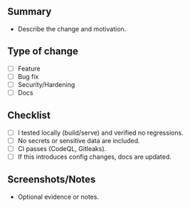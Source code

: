 ## Summary
- Describe the change and motivation.

## Type of change
- [ ] Feature
- [ ] Bug fix
- [ ] Security/Hardening
- [ ] Docs

## Checklist
- [ ] I tested locally (build/serve) and verified no regressions.
- [ ] No secrets or sensitive data are included.
- [ ] CI passes (CodeQL, Gitleaks).
- [ ] If this introduces config changes, docs are updated.

## Screenshots/Notes
- Optional evidence or notes.
